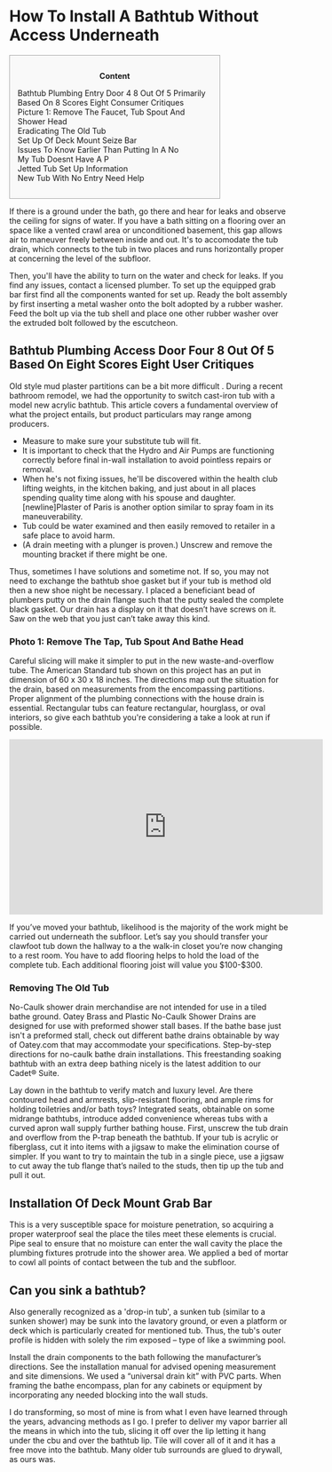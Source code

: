 <h1>How To Install A Bathtub Without Access Underneath</h1>

<div id="toc" style="background: #f9f9f9;border: 1px solid #aaa;display: table;margin-bottom: 1em;padding: 1em;width: 350px;"><p class="toctitle" style="font-weight: 700;text-align: center;">Content</p><ul class="toc_list"><li><a href="#toc-0">Bathtub Plumbing Entry Door   4 8 Out Of 5  Primarily Based On 8 Scores Eight Consumer Critiques</a></li><li><a href="#toc-1">Picture 1: Remove The Faucet, Tub Spout And Shower Head</a></li><li><a href="#toc-2">Eradicating The Old Tub</a></li><li><a href="#toc-3">Set Up Of Deck Mount Seize Bar</a></li><li><a href="#toc-4">Issues To Know Earlier Than Putting In A No</a></li><li><a href="#toc-5">My Tub Doesnt Have A P</a></li><li><a href="#toc-8">Jetted Tub Set Up Information</a></li><li><a href="#toc-9">New Tub With No Entry Need Help</a></li></ul></div>
<p>If there is a ground under the bath, go there and hear for leaks and observe the ceiling for signs of water. If you have a bath sitting on a flooring over an space like a vented crawl area or unconditioned basement, this gap allows air to maneuver freely between inside and out. It's to accomodate the tub drain, which connects to the tub in two places and runs horizontally proper at concerning the level of the subfloor.</p>

<p>Then, you'll have the ability to turn on the water and check for leaks. If you find any issues, contact a licensed plumber. To set up the equipped grab bar first find all the components wanted for set up. Ready the bolt assembly by first inserting a metal washer onto the bolt adopted by a rubber washer. Feed the bolt up via the tub shell and place one other rubber washer over the extruded bolt followed by the escutcheon.</p>
<h2 id="toc-0">Bathtub Plumbing Access Door   Four 8 Out Of 5  Based On Eight Scores Eight User Critiques</h2>
<p>Old style mud plaster partitions can be a bit more difficult . During a recent bathroom remodel, we had the opportunity to switch cast-iron tub with a model new acrylic bathtub. This article covers a fundamental overview of what the project entails, but product particulars may range among producers.</p>
<ul><li>Measure to make sure your substitute tub will fit.</li><li>It is important to check that the Hydro and Air Pumps are functioning correctly before final in-wall installation to avoid pointless repairs or removal.</li><li>When he's not fixing issues, he'll be discovered within the health club lifting weights, in the kitchen baking, and just about in all places spending quality time along with his spouse and daughter. [newline]Plaster of Paris is another option similar to spray foam in its maneuverability.</li><li>Tub could be water examined and then easily removed to retailer in a safe place to avoid harm.</li><li>(A drain meeting with a plunger is proven.) Unscrew and remove the mounting bracket if there might be one.</li></ul>
<p>Thus, sometimes I have solutions and sometime not. If so, you may not need to exchange the bathtub shoe gasket but if your tub is method old then a new shoe night be necessary. I placed a beneficiant bead of plumbers putty on the drain flange such that the putty sealed the complete black gasket. Our drain has a display on it that doesn’t have screws on it. Saw on the web that you just can’t take away this kind.</p>
<h3 id="toc-1">Photo 1: Remove The Tap, Tub Spout And Bathe Head</h3>
<p>Careful slicing will make it simpler to put in the new waste-and-overflow tube. The American Standard tub shown on this project has an put in dimension of 60 x 30 x 18 inches. The directions map out the situation for the drain, based on measurements from the encompassing partitions. Proper alignment of the plumbing connections with the house drain is essential. Rectangular tubs can feature rectangular, hourglass, or oval interiors, so give each bathtub you're considering a take a look at run if possible.</p>
<div style='text-align:center'><iframe width='565' height='316' src='https://www.youtube.com/embed/Ql_c8Fa002E' frameborder='0' alt='how to install a bathtub without access underneath' allowfullscreen></iframe></div>
<p>If you’ve moved your bathtub, likelihood is the majority of the work might be carried out underneath the subfloor. Let’s say you should transfer your clawfoot tub down the hallway to a the walk-in closet you’re now changing to a rest room. You have to add flooring helps to hold the load of the complete tub. Each additional flooring joist will value you $100-$300.</p>
<h3 id="toc-2">Removing The Old Tub</h3>
<p>No-Caulk shower drain merchandise are not intended for use in a tiled bathe ground. Oatey Brass and Plastic No-Caulk Shower Drains are designed for use with preformed shower stall bases. If the bathe base just isn't a preformed stall, check out different bathe drains obtainable by way of Oatey.com that may accommodate your specifications. Step-by-step directions for no-caulk bathe drain installations. This freestanding soaking bathtub with an extra deep bathing nicely is the latest addition to our Cadet® Suite.</p>

<p>Lay down in the bathtub to verify match and luxury level. Are there contoured head and armrests, slip-resistant flooring, and ample rims for holding toiletries and/or bath toys? Integrated seats, obtainable on some midrange bathtubs, introduce added convenience whereas tubs with a curved apron wall supply further bathing house. First, unscrew the tub drain and overflow from the P-trap beneath the bathtub. If your tub is acrylic or fiberglass, cut it into items with a jigsaw to make the elimination course of simpler. If you want to try to maintain the tub in a single piece, use a jigsaw to cut away the tub flange that’s nailed to the studs, then tip up the tub and pull it out.</p>
<h2 id="toc-3">Installation Of Deck Mount Grab Bar</h2>
<p>This is a very susceptible space for moisture penetration, so acquiring a proper waterproof seal the place the tiles meet these elements is crucial. Pipe seal to ensure that no moisture can enter the wall cavity the place the plumbing fixtures protrude into the shower area. We applied a bed of mortar to cowl all points of contact between the tub and the subfloor.</p>
<div itemScope itemProp="mainEntity" itemType="https://schema.org/Question">  <div itemProp="name"><h2>Can you sink a bathtub?</h2></div>  <div itemScope itemProp="acceptedAnswer" itemType="https://schema.org/Answer">      <div itemProp="text"><p>Also generally recognized as a 'drop-in tub', a sunken tub (similar to a sunken shower) may be sunk into the lavatory ground, or even a platform or deck which is particularly created for mentioned tub. Thus, the tub's outer profile is hidden with solely the rim exposed – type of like a swimming pool.</p></div>  </div></div>
<p>Install the drain components to the bath following the manufacturer’s directions. See the installation manual for advised opening measurement and site dimensions. We used a “universal drain kit” with PVC parts. When framing the bathe encompass, plan for any cabinets or equipment by incorporating any needed blocking into the wall studs.</p>

<p>I do transforming, so most of mine is from what I even have learned through the years, advancing methods as I go. I prefer to deliver my vapor barrier all the means in which into the tub, slicing it off over the lip letting it hang under the cbu and over the bathtub lip. Tile will cover all of it and it has a free move into the bathtub. Many older tub surrounds are glued to drywall, as ours was.</p>
